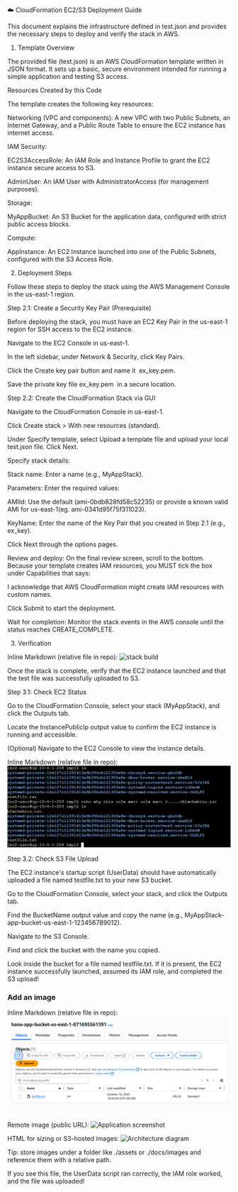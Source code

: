 ☁️ CloudFormation EC2/S3 Deployment Guide

This document explains the infrastructure defined in test.json and provides the necessary steps to deploy and verify the stack in AWS.

1. Template Overview

The provided file (test.json) is an AWS CloudFormation template written in JSON format. It sets up a basic, secure environment intended for running a simple application and testing S3 access.

Resources Created by this Code

The template creates the following key resources:

Networking (VPC and components): A new VPC with two Public Subnets, an Internet Gateway, and a Public Route Table to ensure the EC2 instance has internet access.

IAM Security:

EC2S3AccessRole: An IAM Role and Instance Profile to grant the EC2 instance secure access to S3.

AdminUser: An IAM User with AdministratorAccess (for management purposes).

Storage:

MyAppBucket: An S3 Bucket for the application data, configured with strict public access blocks.

Compute:

AppInstance: An EC2 Instance launched into one of the Public Subnets, configured with the S3 Access Role.

2. Deployment Steps

Follow these steps to deploy the stack using the AWS Management Console in the us-east-1 region.

Step 2.1: Create a Security Key Pair (Prerequisite)

Before deploying the stack, you must have an EC2 Key Pair in the us-east-1 region for SSH access to the EC2 instance.

Navigate to the EC2 Console in us-east-1.

In the left sidebar, under Network & Security, click Key Pairs.

Click the Create key pair button and name it  ex_key.pem.

Save the private key file ex_key.pem  in a secure location.

Step 2.2: Create the CloudFormation Stack via GUI

Navigate to the CloudFormation Console in us-east-1.

Click Create stack > With new resources (standard).

Under Specify template, select Upload a template file and upload your local test.json file. Click Next.

Specify stack details:

Stack name: Enter a name (e.g., MyAppStack).

Parameters: Enter the required values:

AMIId: Use the default (ami-0bdb828fd58c52235) or provide a known valid AMI for us-east-1(eg. ami-0341d95f75f311023).

KeyName: Enter the name of the Key Pair that you created in Step 2.1 (e.g., ex_key).

Click Next through the options pages.

Review and deploy: On the final review screen, scroll to the bottom. Because your template creates IAM resources, you MUST tick the box under Capabilities that says:

I acknowledge that AWS CloudFormation might create IAM resources with custom names.

Click Submit to start the deployment.

Wait for completion: Monitor the stack events in the AWS console until the status reaches CREATE_COMPLETE.

3. Verification

Inline Markdown (relative file in repo):
![stack build](./image/stack_build.png "Stack build")

Once the stack is complete, verify that the EC2 instance launched and that the test file was successfully uploaded to S3.

Step 3.1: Check EC2 Status

Go to the CloudFormation Console, select your stack (MyAppStack), and click the Outputs tab.

Locate the InstancePublicIp output value to confirm the EC2 instance is running and accessible.

(Optional) Navigate to the EC2 Console to view the instance details.

Inline Markdown (relative file in repo):
![EC2 verification](./image/EC2_instance.png "EC2 verification")

Step 3.2: Check S3 File Upload

The EC2 instance's startup script (UserData) should have automatically uploaded a file named testfile.txt to your new S3 bucket.

Go to the CloudFormation Console, select your stack, and click the Outputs tab.

Find the BucketName output value and copy the name (e.g., MyAppStack-app-bucket-us-east-1-123456789012).

Navigate to the S3 Console.

Find and click the bucket with the name you copied.

Look inside the bucket for a file named testfile.txt. If it is present, the EC2 instance successfully launched, assumed its IAM role, and completed the S3 upload!
### Add an image

Inline Markdown (relative file in repo):
![S3 verification](./image/S3_file.png "S3 verification")

Remote image (public URL):
![Application screenshot](https://example.com/screenshot.png "App screenshot")

HTML for sizing or S3-hosted images:
<img src="https://my-bucket.s3.amazonaws.com/diagram.png" alt="Architecture diagram" width="800" />

Tip: store images under a folder like ./assets or ./docs/images and reference them with a relative path.

If you see this file, the UserData script ran correctly, the IAM role worked, and the file was uploaded!